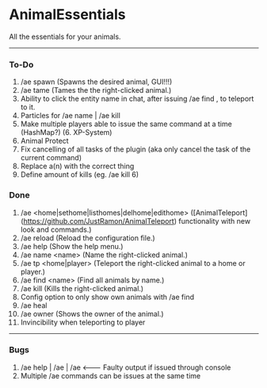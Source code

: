 # AnimalEssentials
All the essentials for your animals.

----

### To-Do

1. /ae spawn (Spawns the desired animal, GUI!!!)
2. /ae tame (Tames the the right-clicked animal.)
3. Ability to click the entity name in chat, after issuing /ae find <name>, to teleport to it.
4. Particles for /ae name | /ae kill
5. Make multiple players able to issue the same command at a time (HashMap?)
(6. XP-System)
7. Animal Protect
8. Fix cancelling of all tasks of the plugin (aka only cancel the task of the current command)
9. Replace a(n) with the correct thing
10. Define amount of kills (eg. /ae kill 6)

### Done
1. /ae \<home|sethome|listhomes|delhome|edithome\> ([AnimalTeleport] (https://github.com/JustRamon/AnimalTeleport) functionality with new look and commands.)
2. /ae reload (Reload the configuration file.)
3. /ae help (Show the help menu.)
4. /ae name \<name\> (Name the right-clicked animal.)
5. /ae tp \<home|player\> (Teleport the right-clicked animal to a home or player.)
6. /ae find \<name\> (Find all animals by name.)
7. /ae kill (Kills the right-clicked animal.)
8. Config option to only show own animals with /ae find
9. /ae heal
10. /ae owner (Shows the owner of the animal.)
11. Invincibility when teleporting to player

-----

### Bugs
1. /ae help | /ae | /ae <anything> <--- Faulty output if issued through console
2. Multiple /ae commands can be issues at the same time